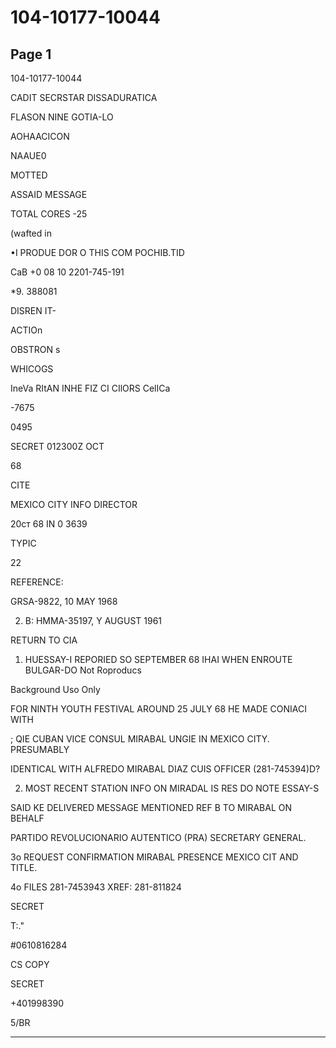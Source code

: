 # 104-10177-10044

## Page 1

104-10177-10044

CADIT SECRSTAR DISSADURATICA

FLASON NINE GOTIA-LO

AOHAACICON

NAAUE0

MOTTED

ASSAID MESSAGE

TOTAL CORES -25

(wafted in

•I PRODUE DOR O THIS COM POCHIB.TID

CaB +0 08 10 2201-745-191

*9. 388081

DISREN IT-

ACTIOn

OBSTRON s

WHICOGS

IneVa RItAN INHE FIZ CI CIlORS CelICa

-7675

0495

SECRET 012300Z OCT

68

CITE

MEXICO CITY INFO DIRECTOR

20cт 68 IN 0 3639

TYPIC

22

REFERENCE:

GRSA-9822, 10 MAY 1968

02. B: HMMA-35197, Y AUGUST 1961

RETURN TO CIA

1. HUESSAY-I REPORIED SO SEPTEMBER 68 IHAI WHEN ENROUTE BULGAR-DO Not Roproducs

Background Uso Only

FOR NINTH YOUTH FESTIVAL AROUND 25 JULY 68 HE MADE CONIACI WITH

; QIE CUBAN VICE CONSUL MIRABAL UNGIE IN MEXICO CITY. PRESUMABLY

IDENTICAL WITH ALFREDO MIRABAL DIAZ CUIS OFFICER (281-745394)D?

2. MOST RECENT STATION INFO ON MIRADAL IS RES DO NOTE ESSAY-S

SAID KE DELIVERED MESSAGE MENTIONED REF B TO MIRABAL ON BEHALF

PARTIDO REVOLUCIONARIO AUTENTICO (PRA) SECRETARY GENERAL.

3o REQUEST CONFIRMATION MIRABAL PRESENCE MEXICO CIT AND TITLE.

4o FILES 281-7453943 XREF: 281-811824

SECRET

T:."

#0610816284

CS COPY

SECRET

+401998390

5/BR

---

